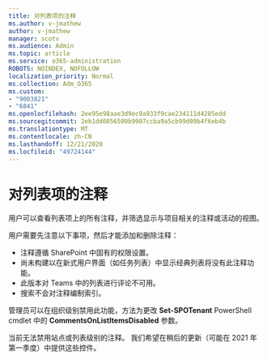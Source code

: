 ```yaml
---
title: 对列表项的注释
ms.author: v-jmathew
author: v-jmathew
manager: scotv
ms.audience: Admin
ms.topic: article
ms.service: o365-administration
ROBOTS: NOINDEX, NOFOLLOW
localization_priority: Normal
ms.collection: Adm_O365
ms.custom:
- "9003821"
- "6841"
ms.openlocfilehash: 2ee95e98aae3d9ec9a933f9cae234111d4285edd
ms.sourcegitcommit: 2eb1dd0856509b9907ccba9a5cb99d09b4f6eb4b
ms.translationtype: MT
ms.contentlocale: zh-CN
ms.lasthandoff: 12/21/2020
ms.locfileid: "49724144"
---
```

# <a name="comments-on-list-items"></a>对列表项的注释

用户可以查看列表项上的所有注释，并筛选显示与项目相关的注释或活动的视图。

用户需要先注意以下事项，然后才能添加和删除注释：

- 注释遵循 SharePoint 中固有的权限设置。
- 尚未构建以在新式用户界面（如任务列表）中显示经典列表将没有此注释功能。
- 此版本对 Teams 中的列表进行评论不可用。
- 搜索不会对注释编制索引。

管理员可以在组织级别禁用此功能，方法为更改 **Set-SPOTenant** PowerShell cmdlet 中的 **CommentsOnListItemsDisabled** 参数。

当前无法禁用站点或列表级别的注释。 我们希望在稍后的更新（可能在 2021 年第一季度）中提供这些控件。
